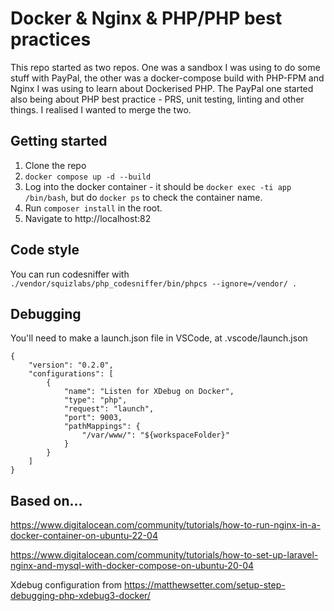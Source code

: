 # Docker & Nginx & PHP/PHP best practices

This repo started as two repos. One was a sandbox I was using to do some stuff with PayPal, the other was a docker-compose build with PHP-FPM and Nginx I was using to learn about Dockerised PHP. The PayPal one started also being about PHP best practice - PRS, unit testing, linting and other things. I realised I wanted to merge the two.

## Getting started

1. Clone the repo
2. `docker compose up -d --build`
3. Log into the docker container - it should be `docker exec -ti app /bin/bash`, but do `docker ps` to check the container name.
3. Run `composer install` in the root.
4. Navigate to http://localhost:82

## Code style

You can run codesniffer with `./vendor/squizlabs/php_codesniffer/bin/phpcs --ignore=/vendor/ .` 

## Debugging

You'll need to make a launch.json file in VSCode, at .vscode/launch.json

```
{
    "version": "0.2.0",
    "configurations": [
        {
            "name": "Listen for XDebug on Docker",
            "type": "php",
            "request": "launch",
            "port": 9003,
            "pathMappings": {
                "/var/www/": "${workspaceFolder}"
            }
        }
    ]
}
```

## Based on...

https://www.digitalocean.com/community/tutorials/how-to-run-nginx-in-a-docker-container-on-ubuntu-22-04

https://www.digitalocean.com/community/tutorials/how-to-set-up-laravel-nginx-and-mysql-with-docker-compose-on-ubuntu-20-04

Xdebug configuration from https://matthewsetter.com/setup-step-debugging-php-xdebug3-docker/ 